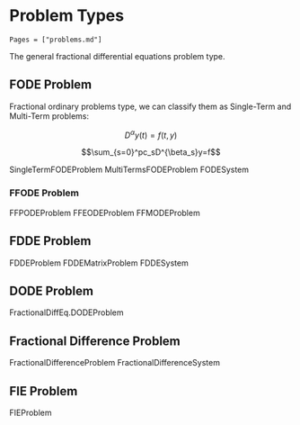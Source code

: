 # Problem Types

```@contents
Pages = ["problems.md"]
```

The general fractional differential equations problem type.

## FODE Problem

Fractional ordinary problems type, we can classify them as Single-Term and Multi-Term problems:

```math
D^{\alpha}y(t)=f(t, y)
```

```math
\sum_{s=0}^pc_sD^{\beta_s}y=f
```

SingleTermFODEProblem
MultiTermsFODEProblem
FODESystem

### FFODE Problem

FFPODEProblem
FFEODEProblem
FFMODEProblem

## FDDE Problem

FDDEProblem
FDDEMatrixProblem
FDDESystem

## DODE Problem

FractionalDiffEq.DODEProblem

## Fractional Difference Problem

FractionalDifferenceProblem
FractionalDifferenceSystem

## FIE Problem

FIEProblem
